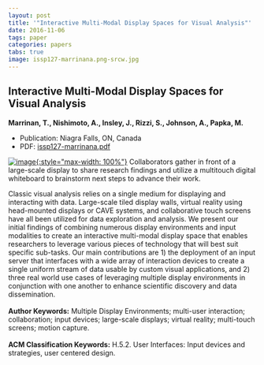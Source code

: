 ```yaml
---
layout: post
title: '"Interactive Multi-Modal Display Spaces for Visual Analysis"'
date: 2016-11-06
tags: paper
categories: papers
tabs: true
image: issp127-marrinana.png-srcw.jpg
---
```


## Interactive Multi-Modal Display Spaces for Visual Analysis
**Marrinan, T., Nishimoto, A., Insley, J., Rizzi, S., Johnson, A., Papka, M.**
- Publication: Niagra Falls, ON, Canada
- PDF: [issp127-marrinana.pdf](/documents/issp127-marrinana.pdf)


[![image](https://www.evl.uic.edu/output/originals/issp127-marrinana.png-srcw.jpg){:style="max-width: 100%"}](https://www.evl.uic.edu/output/originals/issp127-marrinana.png-srcw.jpg)
Collaborators gather in front of a large-scale display to share research findings and utilize a multitouch digital whiteboard to brainstorm next steps to advance their work.

Classic visual analysis relies on a single medium for displaying and interacting with data. Large-scale tiled display walls, virtual reality using head-mounted displays or CAVE systems, and collaborative touch screens have all been utilized for data exploration and analysis. We present our initial findings of combining numerous display environments and input modalities to create an interactive multi-modal display space that enables researchers to leverage various pieces of technology that will best suit specific sub-tasks. Our main contributions are 1) the deployment of an input server that interfaces with a wide array of interaction devices to create a single uniform stream of data usable by custom visual applications, and 2) three real world use cases of leveraging multiple display environments in conjunction with one another to enhance scientific discovery and data dissemination.<br><br>
<strong>Author Keywords:</strong> Multiple Display Environments; multi-user interaction; collaboration; input devices; large-scale displays; virtual reality; multi-touch screens; motion capture.<br><br>
<strong>ACM Classification Keywords:</strong> H.5.2. User Interfaces: Input devices and strategies, user centered design.